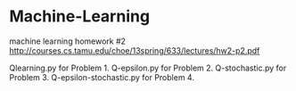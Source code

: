 Machine-Learning
================

machine learning homework #2
http://courses.cs.tamu.edu/choe/13spring/633/lectures/hw2-p2.pdf


Qlearning.py for Problem 1.
Q-epsilon.py for Problem 2.
Q-stochastic.py for Problem 3.
Q-epsilon-stochastic.py for Problem 4.
